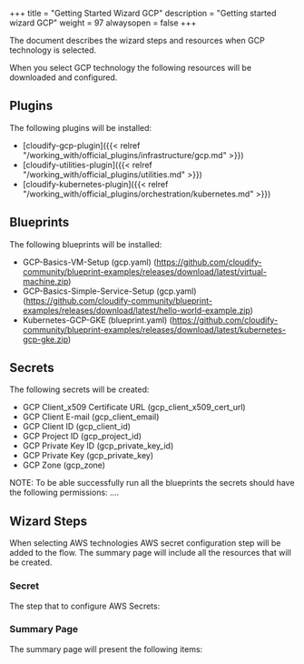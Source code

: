 +++
title = "Getting Started Wizard GCP"
description = "Getting started wizard GCP"
weight = 97
alwaysopen = false
+++

The document describes the wizard steps and resources when GCP technology is selected.

When you select GCP technology the following resources will be downloaded and configured.

## Plugins

The following plugins will be installed:

* [cloudify-gcp-plugin]({{< relref "/working_with/official_plugins/infrastructure/gcp.md" >}})
* [cloudify-utilities-plugin]({{< relref "/working_with/official_plugins/utilities.md" >}})
* [cloudify-kubernetes-plugin]({{< relref "/working_with/official_plugins/orchestration/kubernetes.md" >}})


## Blueprints

The following blueprints will be installed:
* GCP-Basics-VM-Setup (gcp.yaml) (https://github.com/cloudify-community/blueprint-examples/releases/download/latest/virtual-machine.zip)
* GCP-Basics-Simple-Service-Setup (gcp.yaml) (https://github.com/cloudify-community/blueprint-examples/releases/download/latest/hello-world-example.zip)
* Kubernetes-GCP-GKE (blueprint.yaml) (https://github.com/cloudify-community/blueprint-examples/releases/download/latest/kubernetes-gcp-gke.zip)

## Secrets

The following secrets will be created:

- GCP Client_x509 Certificate URL (gcp_client_x509_cert_url)
- GCP Client E-mail (gcp_client_email)
- GCP Client ID (gcp_client_id)
- GCP Project ID (gcp_project_id)
- GCP Private Key ID (gcp_private_key_id)
- GCP Private Key (gcp_private_key)
- GCP Zone (gcp_zone)

NOTE: To be able successfully run all the blueprints the secrets should have the following permissions:
....

## Wizard Steps

When selecting AWS technologies AWS secret configuration step will be added to the flow. The summary page will include all the resources that will be created.
 
### Secret

The step that to configure AWS Secrets:


### Summary Page

The summary page will present the following items:
